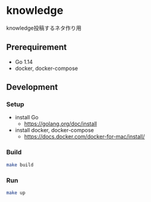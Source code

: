 # knowledge
knowledge投稿するネタ作り用

## Prerequirement
- Go 1.14
- docker, docker-compose

## Development
### Setup
- install Go
  - https://golang.org/doc/install
- install docker, docker-compose
  - https://docs.docker.com/docker-for-mac/install/

### Build
```bash
make build
```

### Run
```bash
make up
```
